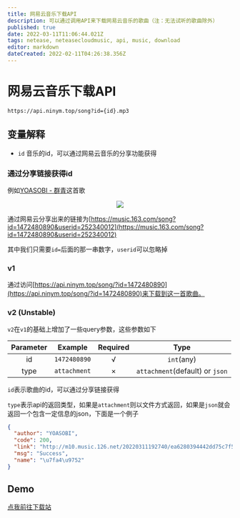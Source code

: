 ```yaml
---
title: 网易云音乐下载API
description: 可以通过调用API来下载网易云音乐的歌曲（注：无法试听的歌曲除外）
published: true
date: 2022-03-11T11:06:44.021Z
tags: netease, neteasecloudmusic, api, music, download
editor: markdown
dateCreated: 2022-02-11T04:26:38.356Z
---
```


# 网易云音乐下载API

`https://api.ninym.top/song?id={id}.mp3`

## 变量解释

- `id` 音乐的id，可以通过网易云音乐的分享功能获得

### 通过分享链接获得id

例如[YOASOBI - 群青](https://music.163.com/song?id=1472480890&userid=252340012)这首歌

<div align='center'>
<img src='https://user-images.githubusercontent.com/28426291/153539463-24515417-4eb9-48b0-8c82-130649e40a9b.png' desc='获得网易云分享链接' />
</div>

通过网易云分享出来的链接为[https://music.163.com/song?id=1472480890&userid=252340012](https://music.163.com/song?id=1472480890&userid=252340012)

其中我们只需要`id=`后面的那一串数字，`userid`可以忽略掉

### v1

通过访问[https://api.ninym.top/song/?id=1472480890](https://api.ninym.top/song/?id=1472480890)来下载到这一首歌曲。

### v2 (Unstable)

`v2`在`v1`的基础上增加了一些query参数，这些参数如下

| Parameter | Example | Required | Type |
|:--:|:--:|:--:|:--:|
| id | `1472480890` | √ | `int`(any) |
| type | `attachment` | × |	`attachment`(default) or `json` |

`id`表示歌曲的id，可以通过分享链接获得

`type`表示api的返回类型，如果是`attachment`则以文件方式返回，如果是`json`就会返回一个包含一定信息的json，下面是一个例子

```json
{
  "author": "YOASOBI", 
  "code": 200, 
  "link": "http://m10.music.126.net/20220311192740/ea6280394442dd75c7f54ab34955bf4a/ymusic/obj/w5zDlMODwrDDiGjCn8Ky/3695407857/774f/d95c/a844/40a2fce4c5077965a13c50d212f1a96a.mp3", 
  "msg": "Success", 
  "name": "\u7fa4\u9752"
}
```

## Demo

[点我前往下载站](https://music.ninym.top)